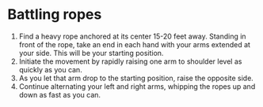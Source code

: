 # Battling ropes

1. Find a heavy rope anchored at its center 15-20 feet away. Standing in front of the rope, take an end in each hand with your arms extended at your side. This will be your starting position.
2. Initiate the movement by rapidly raising one arm to shoulder level as quickly as you can.
3. As you let that arm drop to the starting position, raise the opposite side.
4. Continue alternating your left and right arms, whipping the ropes up and down as fast as you can.
